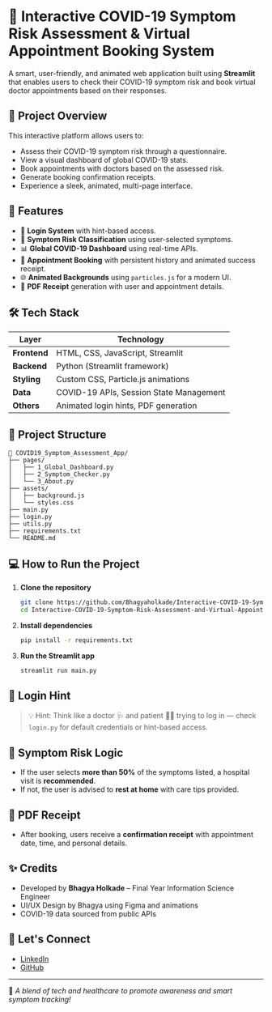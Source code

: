 
# 🦠 Interactive COVID-19 Symptom Risk Assessment & Virtual Appointment Booking System

A smart, user-friendly, and animated web application built using **Streamlit** that enables users to check their COVID-19 symptom risk and book virtual doctor appointments based on their responses.

## 🚀 Project Overview

This interactive platform allows users to:
- Assess their COVID-19 symptom risk through a questionnaire.
- View a visual dashboard of global COVID-19 stats.
- Book appointments with doctors based on the assessed risk.
- Generate booking confirmation receipts.
- Experience a sleek, animated, multi-page interface.

## 🎯 Features

- 🔐 **Login System** with hint-based access.
- 🧠 **Symptom Risk Classification** using user-selected symptoms.
- 📊 **Global COVID-19 Dashboard** using real-time APIs.
- 📅 **Appointment Booking** with persistent history and animated success receipt.
- 🌐 **Animated Backgrounds** using `particles.js` for a modern UI.
- 📑 **PDF Receipt** generation with user and appointment details.

## 🛠️ Tech Stack

| Layer        | Technology                             |
|--------------|----------------------------------------|
| **Frontend** | HTML, CSS, JavaScript, Streamlit       |
| **Backend**  | Python (Streamlit framework)           |
| **Styling**  | Custom CSS, Particle.js animations     |
| **Data**     | COVID-19 APIs, Session State Management|
| **Others**   | Animated login hints, PDF generation   |

## 📁 Project Structure

```
📂 COVID19_Symptom_Assessment_App/
├── pages/
│   ├── 1_Global_Dashboard.py
│   ├── 2_Symptom_Checker.py
│   └── 3_About.py
├── assets/
│   ├── background.js
│   └── styles.css
├── main.py
├── login.py
├── utils.py
├── requirements.txt
└── README.md
```

## 💻 How to Run the Project

1. **Clone the repository**
   ```bash
   git clone https://github.com/Bhagyaholkade/Interactive-COVID-19-Symptom-Risk-Assessment-and-Virtual-Appointment-Booking-System.git
   cd Interactive-COVID-19-Symptom-Risk-Assessment-and-Virtual-Appointment-Booking-System
   ```

2. **Install dependencies**
   ```bash
   pip install -r requirements.txt
   ```

3. **Run the Streamlit app**
   ```bash
   streamlit run main.py
   ```

## 🔐 Login Hint

> 💡 Hint: Think like a doctor 🩺 and patient 👩‍⚕️ trying to log in — check `login.py` for default credentials or hint-based access.

## 🏥 Symptom Risk Logic

- If the user selects **more than 50%** of the symptoms listed, a hospital visit is **recommended**.
- If not, the user is advised to **rest at home** with care tips provided.

## 📄 PDF Receipt

- After booking, users receive a **confirmation receipt** with appointment date, time, and personal details.

## ✨ Credits

- Developed by **Bhagya Holkade** – Final Year Information Science Engineer
- UI/UX Design by Bhagya using Figma and animations
- COVID-19 data sourced from public APIs

## 🤝 Let's Connect

- [LinkedIn](https://www.linkedin.com/in/bhagya-holkade-39213425a/)
- [GitHub](https://github.com/Bhagyaholkade)

---

🧪 *A blend of tech and healthcare to promote awareness and smart symptom tracking!*
